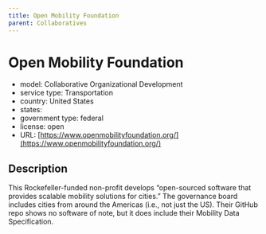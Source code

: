 ```yaml
---
title: Open Mobility Foundation
parent: Collaboratives
---
```


# Open Mobility Foundation

- model: Collaborative Organizational Development
- service type: Transportation
- country: United States
- states: 
- government type: federal
- license: open
- URL: [https://www.openmobilityfoundation.org/](https://www.openmobilityfoundation.org/)

## Description
This Rockefeller-funded non-profit develops “open-sourced software that provides scalable mobility solutions for cities.” The governance board includes cities from around the Americas (i.e., not just the US). Their GitHub repo shows no software of note, but it does include their Mobility Data Specification.
